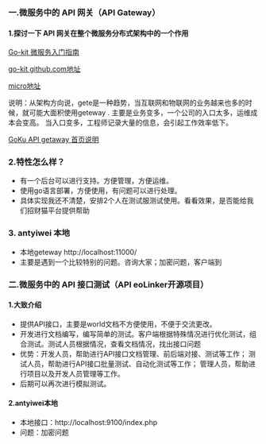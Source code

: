### 一.微服务中的 API 网关（API Gateway）

#### 1.探讨一下 API 网关在整个微服务分布式架构中的一个作用

[Go-kit 微服务入门指南](https://www.jianshu.com/p/cffe039fa060)

[go-kit github.com地址](https://github.com/go-kit/kit)

[micro地址](https://github.com/zyedidia/micro)

说明：从架构方向说，gete是一种趋势，当互联网和物联网的业务越来也多的时候，就可能大面积使用geteway .
主要是业务变多，一个公司的入口太多，运维成本会变高。
当入口变多，工程师记录大量的信息，会引起工作效率低下。

[GoKu API getaway 首页说明](https://agw.eolinker.com/#fun-introduce)

### 2.特性怎么样？

- 有一个后台可以进行支持。方便管理，方便运维。
- 使用go语言部署，方便使用，有问题可以进行处理。
- 具体实现我还不清楚，安排2个人在测试服测试使用。看看效果，是否能给我们招财猫平台提供帮助

### 3. antyiwei 本地
- 本地geteway http://localhost:11000/
- 主要是遇到一个比较特别的问题。咨询大家；加密问题，客户端到


### 二.微服务中的 API 接口测试（API eoLinker开源项目）

#### 1.大致介绍
- 提供API接口，主要是world文档不方便使用，不便于交流更改。
- 开发进行文档编写，编写简单的测试。客户端根据特殊情况进行优化测试，组合测试。测试人员根据情况，查看文档情况，找出接口问题
- 优势：开发人员，帮助进行API接口文档管理、前后端对接、测试等工作；
       测试人员，帮助进行API接口批量测试、自动化测试等工作；
       管理人员，帮助进行项目以及开发人员管理等工作。
- 后期可以再次进行模拟测试。

#### 2.antyiwei本地
- 本地接口：http://localhost:9100/index.php
- 问题：加密问题


